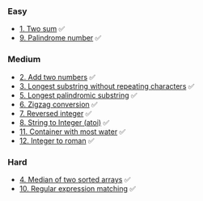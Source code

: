 
### Easy
* [1. Two sum](/easy/1_two_sum/requirements.md) ✅
* [9. Palindrome number](/easy/9_palindrome_number/requirements.md) ✅ 


### Medium
* [2. Add two numbers](/medium/2_add_two_numbers/requirements.md) ✅
* [3. Longest substring without repeating characters](/medium/3_longest_substring_without_repeating/requirements.md) ✅
* [5. Longest palindromic substring](/medium/5_longest_palindromic_substring/requirements.md) ✅
* [6. Zigzag conversion](/medium/6_zigzag_conversion/requirements.md) ✅
* [7. Reversed integer](/medium/7_reverse_integer/requirements.md) ✅
* [8. String to Integer (atoi)](/medium/8_string_to_integer_atoi/requirements.md) ✅
* [11. Container with most water](/medium/11_container_with_most_water/requirements.md) ✅
* [12. Integer to roman](/medium/12_integer_to_roman/requirements.md) ✅


### Hard
* [4. Median of two sorted arrays](/hard/4_median_of_two_sorted_arrays/requirements.md) ✅
* [10. Regular expression matching](/hard/10_regular_expression_matching/requirements.md) ✅
